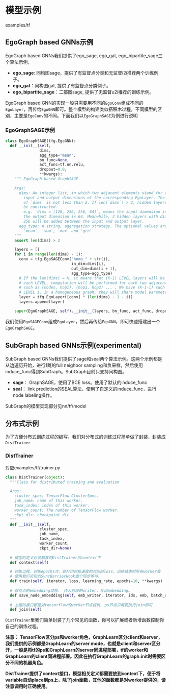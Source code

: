 # 模型示例

examples/tf<br/>


## EgoGraph based GNNs示例
EgoGraph based GNNs我们提供了ego_sage, ego_gat, ego_bipartite_sage三个算法示例，

- **ego_sage**: 同构图sage，提供了有监督点分类和无监督i2i推荐两个训练例子。
- **ego_gat**：同构图gat, 提供了有监督点分类例子。
- **ego_bipartite_sage**：二部图sage, 提供了无监督u2i推荐的训练示例。



EgoGraph based GNN的实现一般只需要用不同的`EgoConv`组成不同的`EgoLayer`，再传给`EgoGNN`即可。整个模型的构建类似搭积木过程，不同模型的区别，主要是`EgoConv`的不同。下面我们以`EgoGraphSAGE`为例进行说明<br/>


### EgoGraphSAGE示例

```python
class EgoGraphSAGE(tfg.EgoGNN):
  def __init__(self,
               dims,
               agg_type="mean",
               bn_func=None,
               act_func=tf.nn.relu,
               dropout=0.0,
               **kwargs):
    """ EgoGraph based GraphSAGE.

    Args:
      dims: An integer list, in which two adjacent elements stand for the
        input and output dimensions of the corresponding EgoLayer. The length
        of `dims` is not less than 2. If len(`dims`) > 2, hidden layers will 
        be constructed. 
        e.g. `dims = [128, 256, 256, 64]`, means the input dimension is 128 and
        the output dimension is 64. Meanwhile, 2 hidden layers with dimension 
        256 will be added between the input and output layer.
      agg_type: A string, aggregation strategy. The optional values are
        'mean', 'sum', 'max' and 'gcn'.
    """
    assert len(dims) > 2

    layers = []
    for i in range(len(dims) - 1):
      conv = tfg.EgoSAGEConv("homo_" + str(i),
                             in_dim=dims[i],
                             out_dim=dims[i + 1],
                             agg_type=agg_type)
      # If the len(dims) = K, it means that (K-1) LEVEL layers will be added. At
      # each LEVEL, computation will be performed for each two adjacent hops,
      # such as (nodes, hop1), (hop1, hop2) ... . We have (K-1-i) such pairs at
      # LEVEL i. In a homogeneous graph, they will share model parameters.
      layer = tfg.EgoLayer([conv] * (len(dims) - 1 - i))
      layers.append(layer)

    super(EgoGraphSAGE, self).__init__(layers, bn_func, act_func, dropout)
```


我们使用`EgoSAGEConv`组成`EgoLayer`，然后再传给`EgoGNN`，即可快速搭建出一个`EgoGraphSAGE`。<br/>

## SubGraph based GNNs示例(experimental)
SubGraph based GNNs我们提供了sage和seal两个算法示例。这两个示例都是从边遍历开始，进行1跳的full neighbor sampling和负采样，然后使用induce_func得到SubGraph。SubGraph目前只支持同构图。<br/>

- **sage**： GraphSAGE，使用了BCE loss。使用了默认的induce_func
- **seal**： link prediction的SEAL算法，使用了自定义的induce_func，进行node labeling操作。 <br/>

SubGraph的模型实现部分见nn/tf/model


## 分布式示例
为了方便分布式训练过程的编写，我们对分布式的训练过程简单做了封装，封装成`DistTrainer`
​

### DistTrainer
对应examples/tf/trainer.py

```python
class DistTrainer(object):
  """Class for distributed training and evaluation

  Args:
    cluster_spec: TensorFlow ClusterSpec.
    job_name: name of this worker.
    task_index: index of this worker.
    worker_count: The number of TensorFlow worker.
    ckpt_dir: checkpoint dir.
  """
  def __init__(self,
               cluster_spec,
               job_name,
               task_index,
               worker_count,
               ckpt_dir=None)
   
  # 模型的定义必须都放到DistTrainer的context下 
  def context(self)

  # 训练过程，训练epochs次，会打印训练速度和对应的loss，训练结束时所有worker会
  # 使用我们实现的SyncBarrierHook做个同步等待。
  def train(self, iterator, loss, learning_rate, epochs=10, **kwargs)
    
  # 保存点的embedding过程， 传入对应的writer，写出embedding。
  def save_node_embedding(self, emb_writer, iterator, ids, emb, batch_size)
    
  # 上面的接口都是对tensorflow的worker节点提供, ps节点只需要执行join即可
  def join(self)
```
`DistTrainer`里我们简单封装了几个常见的函数，你可以扩展或者新增函数控制你自己的训练过程。
**​**

**注意：**
**TensorFlow区分ps和worker角色，GraphLearn区分client和server，我们提供的示例都是GraphLearn的server mode，也就是client和server区分开，一般是将tf的ps和GraphLearn的server同进程部署，tf的worker和GraphLearn的client同进程部署。因此在执行GraphLearn的graph.init时需要区分不同的机器角色。**
**​**

**DistTrainer提供了context接口，模型相关定义都需要放到context下，便于将variable自动place到ps上，除了join函数，其他的函数都是对worker提供的，请注意调用时正确使用。**
​